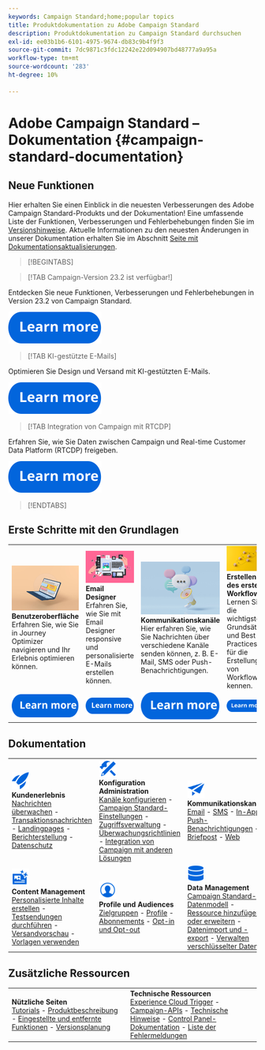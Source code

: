 ```yaml
---
keywords: Campaign Standard;home;popular topics
title: Produktdokumentation zu Adobe Campaign Standard
description: Produktdokumentation zu Campaign Standard durchsuchen
exl-id: ee03b1b6-6101-4975-9674-db83c9b4f9f3
source-git-commit: 7dc9871c3fdc12242e22d094907bd48777a9a95a
workflow-type: tm+mt
source-wordcount: '283'
ht-degree: 10%

---
```


# Adobe Campaign Standard – Dokumentation {#campaign-standard-documentation}

## Neue Funktionen

Hier erhalten Sie einen Einblick in die neuesten Verbesserungen des Adobe Campaign Standard-Produkts und der Dokumentation! Eine umfassende Liste der Funktionen, Verbesserungen und Fehlerbehebungen finden Sie im [Versionshinweise](rn/using/release-notes.md). Aktuelle Informationen zu den neuesten Änderungen in unserer Dokumentation erhalten Sie im Abschnitt [Seite mit Dokumentationsaktualisierungen](rn/using/documentation-updates.md).

>[!BEGINTABS]

>[!TAB Campaign-Version 23.2 ist verfügbar!]

Entdecken Sie neue Funktionen, Verbesserungen und Fehlerbehebungen in Version 23.2 von Campaign Standard.

[![image](assets/do-not-localize/learn-more-button.svg)](rn/using/release-notes.md)

>[!TAB KI-gestützte E-Mails]

Optimieren Sie Design und Versand mit KI-gestützten E-Mails.

[![image](assets/do-not-localize/learn-more-button.svg)](sending/using/predictive.md)

>[!TAB Integration von Campaign mit RTCDP]

Erfahren Sie, wie Sie Daten zwischen Campaign und Real-time Customer Data Platform (RTCDP) freigeben.

[![image](assets/do-not-localize/learn-more-button.svg)](integrating/using/get-started-sources-destinations.md)

>[!ENDTABS]

## Erste Schritte mit den Grundlagen

<table style="table-layout:fixed">
  <tr style="border: 0;">
    <td>
    <a href="start/using/about-the-interface.md"><img src="assets/do-not-localize/start-interface.jpeg"></a>
    <div><strong>Benutzeroberfläche</strong><br/>Erfahren Sie, wie Sie in Journey Optimizer navigieren und Ihr Erlebnis optimieren können.</div>
    </td>
    <td>
    <a href="designing/using/designing-content-in-adobe-campaign.md"><img src="assets/do-not-localize/start-designer.png"></a>
    <div><strong>Email Designer</strong><br/>Erfahren Sie, wie Sie mit Email Designer responsive und personalisierte E-Mails erstellen können.</div>
    </td>
    <td>
    <a href="channels/using/get-started-communication-channels.md"><img src="assets/do-not-localize/start-deliveries.jpeg"></a>
    <div><strong>Kommunikationskanäle</strong><br/>Hier erfahren Sie, wie Sie Nachrichten über verschiedene Kanäle senden können, z. B. E-Mail, SMS oder Push-Benachrichtigungen.
    </td>
    <td>
    <a href="automating/using/building-a-workflow.md"><img src="assets/do-not-localize/start-workflows.jpeg"></a>
    <div><strong>Erstellen des ersten Workflows</strong><br/>Lernen Sie die wichtigsten Grundsätze und Best Practices für die Erstellung von Workflows kennen.</div>
    </td>
  </tr>
  <tr style="border: 0;">
    <td align="center"><a href="start/using/about-the-interface.md"><img src="assets/do-not-localize/learn-more-button.svg"></a></td>
    <td align="center"><a href="designing/using/designing-content-in-adobe-campaign.md"><img src="assets/do-not-localize/learn-more-button.svg"></a></td>
    <td align="center"><a href="channels/using/get-started-communication-channels.md"><img src="assets/do-not-localize/learn-more-button.svg"></a></td>
    <td align="center"><a href="automating/using/building-a-workflow.md"><img src="assets/do-not-localize/learn-more-button.svg"></a></td>
    </tr>
</table>

## Dokumentation

<table style="table-layout:auto">
  <tr style="border: 0;">
    <td>
      <img src="assets/do-not-localize/icon-quick-start.svg" width="35px"><br/>
      <strong>Kundenerlebnis</strong><br/><a href="sending/using/track-and-monitor.md">Nachrichten überwachen</a> - <a href="channels/using/getting-started-with-transactional-msg.md">Transaktionsnachrichten</a> - <a href="channels/using/getting-started-with-landing-pages.md">Landingpages</a> - <a href="reporting/using/about-dynamic-reports.md">Berichterstellung</a> - <a href="start/using/privacy-management.md">Datenschutz</a>
    </td>
    <td>
      <img src="assets/do-not-localize/icon-configure.svg" width="35px"><br/>
      <strong>Konfiguration<br/>Administration</strong><br/><a href="administration/using/about-channel-configuration.md">Kanäle konfigurieren</a> - <a href="administration/using/about-campaign-standard-settings.md">Campaign Standard-Einstellungen</a>  - <a href="administration/using/about-access-management.md">Zugriffsverwaltung</a> - <a href="administration/using/monitoring-guidelines.md">Überwachungsrichtlinien</a> - <a href="integrating/using/get-started-campaign-integrations.md">Integration von Campaign mit anderen Lösungen</a>
    </td>
    <td>
      <img src="assets/do-not-localize/icon-campaign.svg" width="35px"><br/>
      <strong>Kommunikationskanäle</strong><br/><a href="channels/using/about-emails.md">Email</a> - <a href="channels/using/about-sms-messages.md">SMS</a> - <a href="channels/using/about-in-app-messaging.md">In-App</a> - <a href="channels/using/about-push-notifications.md">Push-Benachrichtigungen</a> - <a href="channels/using/about-direct-mail.md">Briefpost</a> - <a href="channels/using/about-direct-mail.md">Web</a>
    </td>
  </tr>
  <tr style="border: 0;">
    <td>
      <img src="assets/do-not-localize/icon-content.svg" width="35px"><br/>
      <strong>Content Management</strong><br/><a href="sending/using/design-and-personalize.md">Personalisierte Inhalte erstellen</a> - <a href="sending/using/sending-proofs.md">Testsendungen durchführen</a> - <a href="sending/using/previewing-messages.md">Versandvorschau</a> - <a href="sending/using/use-templates.md">Vorlagen verwenden</a>
    </td>
    <td>
      <img src="assets/do-not-localize/icon_profile-audience.svg" width="35px"><br/>
      <strong>Profile und Audiences</strong><br/><a href="audiences/using/about-audiences.md">Zielgruppen</a> - <a href="audiences/using/about-profiles.md">Profile</a> - <a href="audiences/using/about-subscriptions.md">Abonnements</a> - <a href="audiences/using/about-opt-in-and-opt-out-in-campaign.md">Opt-in und Opt-out</a>
    </td>
    <td>
      <img src="assets/do-not-localize/icon-data.svg" width="35px"><br/>
      <strong>Data Management</strong><br/><a href="developing/using/data-model-concepts.md">Campaign Standard-Datenmodell</a> - <a href="developing/using/key-steps-to-add-a-resource.md">Ressource hinzufügen oder erweitern</a> - <a href="automating/using/about-data-import-and-export.md">Datenimport und -export</a> - <a href="automating/using/managing-encrypted-data.md">Verwalten verschlüsselter Daten</a>
    </td>
  </tr>
</table>

## Zusätzliche Ressourcen

<table style="table-layout:fixed"><tr style="border: 0;">
<td><strong>Nützliche Seiten</strong><br/>
<a href="https://experienceleague.adobe.com/docs/campaign-standard-learn/tutorials/overview.html?lang=de" target="_blank">Tutorials</a> - <a href="https://helpx.adobe.com/de/legal/product-descriptions/campaign-standard.html" target="_blank">Produktbeschreibung</a> - <a href="rn/using/deprecated-features.md">Eingestellte und entfernte Funktionen</a> - <a href="rn/using/release-planning.md">Versionsplanung</a>
</td>
<td><strong>Technische Ressourcen</strong><br/>
<a href="integrating/using/about-adobe-experience-cloud-triggers.md">Experience Cloud Trigger</a> - <a href="api/using/get-started-apis.md">Campaign-APIs</a> - <a href="https://helpx.adobe.com/de/campaign/kb/acs-article-list.html" target="blank">Technische Hinweise</a> - <a href="https://experienceleague.adobe.com/docs/control-panel/using/control-panel-home.html?lang=de" target="_blank">Control Panel-Dokumentation</a> - <a href="https://experienceleague.adobe.com/developer/campaign-errors/error_codes.html?lang=de">Liste der Fehlermeldungen</a>
</td>
</tr></table>